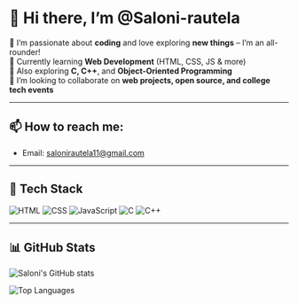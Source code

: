  # 👋 Hi there, I’m @Saloni-rautela

🌟 I’m passionate about **coding** and love exploring **new things** – I’m an all-rounder!  
🌱 Currently learning **Web Development** (HTML, CSS, JS & more)  
🧠 Also exploring **C, C++**, and **Object-Oriented Programming**  
🤝 I’m looking to collaborate on **web projects, open source, and college tech events**

---

## 📫 How to reach me:

- Email: salonirautela11@gmail.com
 
---

## 🚀 Tech Stack

![HTML](https://img.shields.io/badge/HTML5-E34F26?logo=html5&logoColor=white)
![CSS](https://img.shields.io/badge/CSS3-1572B6?logo=css3&logoColor=white)
![JavaScript](https://img.shields.io/badge/JavaScript-F7DF1E?logo=javascript&logoColor=black)
![C](https://img.shields.io/badge/C-00599C?logo=c&logoColor=white)
![C++](https://img.shields.io/badge/C++-00599C?logo=c%2B%2B&logoColor=white)

---

## 📊 GitHub Stats

![Saloni's GitHub stats](https://github-readme-stats.vercel.app/api?username=Saloni-rautela&show_icons=true&theme=radical)

![Top Languages](https://github-readme-stats.vercel.app/api/top-langs/?username=Saloni-rautela&layout=compact&theme=tokyonight)
